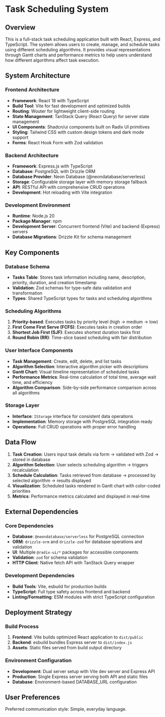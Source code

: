 # Task Scheduling System

## Overview

This is a full-stack task scheduling application built with React, Express, and TypeScript. The system allows users to create, manage, and schedule tasks using different scheduling algorithms. It provides visual representations through Gantt charts and performance metrics to help users understand how different algorithms affect task execution.

## System Architecture

### Frontend Architecture
- **Framework**: React 18 with TypeScript
- **Build Tool**: Vite for fast development and optimized builds
- **Routing**: Wouter for lightweight client-side routing
- **State Management**: TanStack Query (React Query) for server state management
- **UI Components**: Shadcn/ui components built on Radix UI primitives
- **Styling**: Tailwind CSS with custom design tokens and dark mode support
- **Forms**: React Hook Form with Zod validation

### Backend Architecture
- **Framework**: Express.js with TypeScript
- **Database**: PostgreSQL with Drizzle ORM
- **Database Provider**: Neon Database (@neondatabase/serverless)
- **Storage**: Configurable storage layer with memory storage fallback
- **API**: RESTful API with comprehensive CRUD operations
- **Development**: Hot reloading with Vite integration

### Development Environment
- **Runtime**: Node.js 20
- **Package Manager**: npm
- **Development Server**: Concurrent frontend (Vite) and backend (Express) servers
- **Database Migrations**: Drizzle Kit for schema management

## Key Components

### Database Schema
- **Tasks Table**: Stores task information including name, description, priority, duration, and creation timestamp
- **Validation**: Zod schemas for type-safe data validation and transformation
- **Types**: Shared TypeScript types for tasks and scheduling algorithms

### Scheduling Algorithms
1. **Priority-based**: Executes tasks by priority level (high → medium → low)
2. **First Come First Serve (FCFS)**: Executes tasks in creation order
3. **Shortest Job First (SJF)**: Executes shortest duration tasks first
4. **Round Robin (RR)**: Time-slice based scheduling with fair distribution

### User Interface Components
- **Task Management**: Create, edit, delete, and list tasks
- **Algorithm Selection**: Interactive algorithm picker with descriptions
- **Gantt Chart**: Visual timeline representation of scheduled tasks
- **Performance Metrics**: Real-time calculation of total time, average wait time, and efficiency
- **Algorithm Comparison**: Side-by-side performance comparison across all algorithms

### Storage Layer
- **Interface**: `IStorage` interface for consistent data operations
- **Implementation**: Memory storage with PostgreSQL integration ready
- **Operations**: Full CRUD operations with proper error handling

## Data Flow

1. **Task Creation**: Users input task details via form → validated with Zod → stored in database
2. **Algorithm Selection**: User selects scheduling algorithm → triggers recalculation
3. **Schedule Calculation**: Tasks retrieved from database → processed by selected algorithm → results displayed
4. **Visualization**: Scheduled tasks rendered in Gantt chart with color-coded priorities
5. **Metrics**: Performance metrics calculated and displayed in real-time

## External Dependencies

### Core Dependencies
- **Database**: `@neondatabase/serverless` for PostgreSQL connection
- **ORM**: `drizzle-orm` and `drizzle-zod` for database operations and validation
- **UI**: Multiple `@radix-ui/*` packages for accessible components
- **Validation**: `zod` for schema validation
- **HTTP Client**: Native fetch API with TanStack Query wrapper

### Development Dependencies
- **Build Tools**: Vite, esbuild for production builds
- **TypeScript**: Full type safety across frontend and backend
- **Linting/Formatting**: ESM modules with strict TypeScript configuration

## Deployment Strategy

### Build Process
1. **Frontend**: Vite builds optimized React application to `dist/public`
2. **Backend**: esbuild bundles Express server to `dist/index.js`
3. **Assets**: Static files served from build output directory

### Environment Configuration
- **Development**: Dual server setup with Vite dev server and Express API
- **Production**: Single Express server serving both API and static files
- **Database**: Environment-based DATABASE_URL configuration

## User Preferences

Preferred communication style: Simple, everyday language.